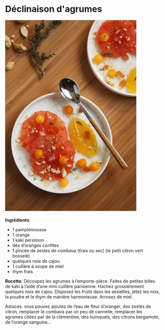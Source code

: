 # Déclinaison d'agrumes

![dessert aux agrumes](img/dessert-agrumes.jpg)

**Ingrédients**:
* 1 pamplemousse
* 1 orange
* 1 kaki persimon
* dés d’oranges confites
* 1 pincée de zestes de combava (frais ou sec) (le petit citron vert bosselé)
* quelques noix de cajou
* 1 cuillère à soupe de miel
* thym frais

**Recette**:
Découpez les agrumes à l’emporte-pièce.
Faites de petites billes de kaki à l’aide d’une mini cuillère parisienne.
Hachez grossièrement quelques noix de cajou.
Disposez les fruits dans les assiettes, jetez les noix, la poudre et le thym de manière harmonieuse.
Arrosez de miel.

Astuces: vous pouvez ajoutez de l’eau de fleur d’oranger, des zestes de citron, remplacer le combava par un peu de cannelle, remplacer les agrumes citées par de la clémentine, des kumquats, des citrons bergamote, de l’orange sanguine…